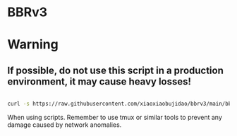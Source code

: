 # BBRv3 
# Warning 
## If possible, do not use this script in a production environment, it may cause heavy losses!
``` bash

curl -s https://raw.githubusercontent.com/xiaoxiaobujidao/bbrv3/main/bbrv3.sh | bash -

```
When using scripts. Remember to use tmux or similar tools to prevent any damage caused by network anomalies.
